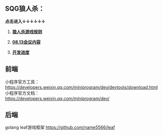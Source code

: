 ## SQG狼人杀：
**点击进入↓↓↓↓↓↓**

1. **[狼人杀游戏规则](doc/狼人杀游戏规则.md)**

2. **[08.13会议内容](doc/会议.md)**  

3. **[开发进度](doc/开发进度.md)**
## 前端
小程序官方工具：    
https://developers.weixin.qq.com/miniprogram/dev/devtools/download.html    
小程序官方文档：    
https://developers.weixin.qq.com/miniprogram/dev/    

## 后端
golang leaf游戏框架
https://github.com/name5566/leaf
